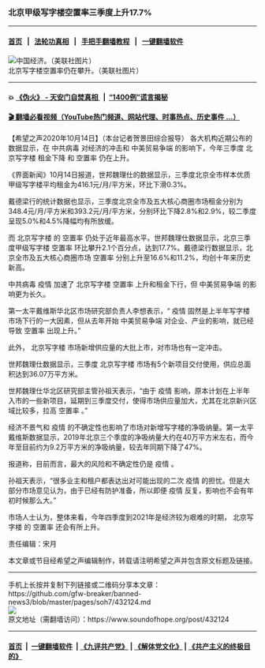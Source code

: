 ### 北京甲级写字楼空置率三季度上升17.7%
------------------------

#### [首页](https://github.com/gfw-breaker/banned-news3/blob/master/README.md) &nbsp;&nbsp;|&nbsp;&nbsp; [法轮功真相](https://github.com/begood0513/basic/blob/master/README.md)  &nbsp;&nbsp;|&nbsp;&nbsp; [手把手翻墙教程](https://github.com/gfw-breaker/guides/wiki)  &nbsp;&nbsp;|&nbsp;&nbsp; [一键翻墙软件](https://github.com/gfw-breaker/nogfw/blob/master/README.md)  



<div><img alt="中国经济。（美联社图片）" src="https://img.soundofhope.org/2020-03/f1790984-5b9c-11ea-b438-8452af50d521_image_hires_103636-1585650327423.jpg"/>
<br/><figcaption class="caption">
 北京写字楼空置率仍在攀升。（美联社图片）
</figcaption></div><hr/>

#### 💥 [《伪火》 - 天安门自焚真相 ](http://158.247.195.190:10000/videos/blog/weihuo.html)&nbsp; |&nbsp; [“1400例”谎言揭秘  ](http://158.247.195.190:10000/videos/blog/jiexi1400.html)

#### [ 🎬  翻墙必看视频（YouTube热门频道、网站代理、时事热点、历史事件 ...）](https://github.com/gfw-breaker/links/blob/master/banned.md)

<div><div class="Content__Wrapper sc-1bvya0-0 grZQxZ">
 <p class="meta-top">
  <span class="meta">
   【希望之声2020年10月14日】（本台记者贺景田综合报导）
  </span>
  各大机构近期公布的数据显示，在
  <ok href="/term/248971">
   中共病毒
  </ok>
  对经济的冲击和
  <ok href="/term/91485">
   中美贸易争端
  </ok>
  的影响下，今年三季度
  <ok href="/term/397606">
   北京写字楼
  </ok>
  <ok href="/term/331927">
   租金下降
  </ok>
  和
  <ok href="/term/331930">
   空置率
  </ok>
  仍在上升。
 </p>
 <p>
  《界面新闻》10月14日报道，世邦魏理仕的数据显示，三季度北京全市样本优质甲级写字楼平均租金为416.1元/月/平方米，环比下滑0.3%。
 </p>
 <div class="AD_Embed__Wrap-sc-1xslmin-0 igMuqX module desktop">
  <div>
  </div>
 </div>
 <p>
  戴德梁行的统计数据也显示，三季度北京全市及五大核心商圈市场租金分别为348.4元/月/平方米和393.2元/月/平方米，分别环比下降2.8%和2.9%，较二季度呈现5.0%和4.5%降幅均有所放缓。
 </p>
 <p>
  而
  <ok href="/term/397606">
   北京写字楼
  </ok>
  的
  <ok href="/term/331930">
   空置率
  </ok>
  仍处于近年最高水平。世邦魏理仕数据显示，北京三季度甲级写字楼
  <ok href="/term/331930">
   空置率
  </ok>
  环比攀升2.1个百分点，达到17.7%。戴德梁行数据显示，北京全市及五大核心商圈市场
  <ok href="/term/331930">
   空置率
  </ok>
  分别上升至16.6%和11.2%，均创十年来历史新高。
 </p>
 <p>
  <ok href="/term/248971">
   中共病毒
  </ok>
  <ok href="/term/16057">
   疫情
  </ok>
  加速了
  <ok href="/term/397606">
   北京写字楼
  </ok>
  <ok href="/term/331930">
   空置率
  </ok>
  上升和租金下行，但
  <ok href="/term/91485">
   中美贸易争端
  </ok>
  的影响更为长久。
 </p>
 <p>
  第一太平戴维斯华北区市场研究部负责人李想表示，“
  <ok href="/term/16057">
   疫情
  </ok>
  固然是上半年写字楼市场下行的一大因素，但从去年开始
  <ok href="/term/91485">
   中美贸易争端
  </ok>
  对企业、产业的影响，就已经导致
  <ok href="/term/331930">
   空置率
  </ok>
  出现上升。”
 </p>
 <p>
  此外，
  <ok href="/term/397606">
   北京写字楼
  </ok>
  市场新增供应量的大批上市，对市场也有一定冲击。
 </p>
 <p>
  世邦魏理仕数据显示，三季度
  <ok href="/term/397606">
   北京写字楼
  </ok>
  市场有5个新项目交付使用，供应总面积达到36.07万平方米。
 </p>
 <p>
  世邦魏理仕华北区研究部主管孙祖天表示，“由于
  <ok href="/term/16057">
   疫情
  </ok>
  影响，原本计划在上半年入市的一些新项目，延期到三季度交付，使得市场供应量加大，尤其在北京新兴区域比较多，拉高
  <ok href="/term/331930">
   空置率
  </ok>
  。”
 </p>
 <p>
  经济不景气和
  <ok href="/term/16057">
   疫情
  </ok>
  的不确定性也影响了市场对新增写字楼的净吸纳量。第一太平戴维斯数据显示，2019年北京三个季度的净吸纳量大约在40万平方米左右，而今年至目前约为9.2万平方米的净吸纳量，较去年同期下降了47%。
 </p>
 <p>
  报道称，目前而言，最大的风险和不确定性仍是
  <ok href="/term/16057">
   疫情
  </ok>
  。
 </p>
 <p>
  孙祖天表示，“很多业主和租户都表达出对可能出现的二次
  <ok href="/term/16057">
   疫情
  </ok>
  的担忧。但是大部分市场意见认为，由于已经有防护准备，所以即便
  <ok href="/term/16057">
   疫情
  </ok>
  反复，影响也不会有年初时候那么大。”
 </p>
 <p>
  市场人士认为，整体来看，今年四季度到2021年是经济较为艰难的时期，
  <ok href="/term/397606">
   北京写字楼
  </ok>
  的
  <ok href="/term/331930">
   空置率
  </ok>
  还会有所上升。
 </p>
 <p class="meta-btm">
  责任编辑：宋月
 </p>
 <p class="meta-btm">
  本文章或节目经希望之声编辑制作，转载请注明希望之声并包含原文标题及链接。
 </p>
</div>
</div>
<hr/>
手机上长按并复制下列链接或二维码分享本文章：<br/>
https://github.com/gfw-breaker/banned-news3/blob/master/pages/soh7/432124.md <br/>
<a href='https://github.com/gfw-breaker/banned-news3/blob/master/pages/soh7/432124.md'><img src='https://github.com/gfw-breaker/banned-news3/blob/master/pages/soh7/432124.md.png'/></a> <br/>
原文地址（需翻墙访问）：https://www.soundofhope.org/post/432124


------------------------
#### [首页](https://github.com/gfw-breaker/banned-news3/blob/master/README.md) &nbsp;|&nbsp; [一键翻墙软件](https://github.com/gfw-breaker/nogfw/blob/master/README.md) &nbsp;| [《九评共产党》](https://github.com/gfw-breaker/9ping.md/blob/master/README.md#九评之一评共产党是什么) | [《解体党文化》](https://github.com/gfw-breaker/jtdwh.md/blob/master/README.md) | [《共产主义的终极目的》](https://github.com/gfw-breaker/gczydzjmd.md/blob/master/README.md)


<img src='http://gfw-breaker.win/banned-news3/pages/soh7/432124.md' width='0px' height='0px'/>